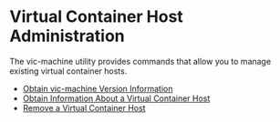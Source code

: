 # Virtual Container Host Administration #

The vic-machine utility provides commands that allow you to manage existing virtual container hosts.

  * [Obtain vic-machine Version Information](vic_machine_version.md)
  * [Obtain Information About a Virtual Container Host](inspect_vch.md)
  * [Remove a Virtual Container Host](remove_vch.md)